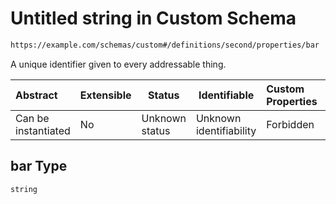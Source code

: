 # Untitled string in Custom Schema

```txt
https://example.com/schemas/custom#/definitions/second/properties/bar
```

A unique identifier given to every addressable thing.


| Abstract            | Extensible | Status         | Identifiable            | Custom Properties | Additional Properties | Access Restrictions | Defined In                                                                             |
| :------------------ | ---------- | -------------- | ----------------------- | :---------------- | --------------------- | ------------------- | -------------------------------------------------------------------------------------- |
| Can be instantiated | No         | Unknown status | Unknown identifiability | Forbidden         | Allowed               | none                | [custom.schema.json\*](../generated-schemas/custom.schema.json "open original schema") |

## bar Type

`string`
